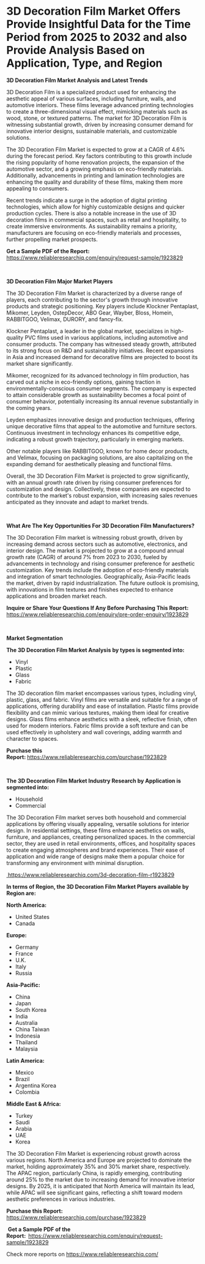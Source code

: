 <p><h1>3D Decoration Film Market Offers Provide Insightful Data for the Time Period from 2025 to 2032 and also Provide Analysis Based on Application, Type, and Region</h1></p><p><strong>3D Decoration Film Market Analysis and Latest Trends</strong></p>
<p><p>3D Decoration Film is a specialized product used for enhancing the aesthetic appeal of various surfaces, including furniture, walls, and automotive interiors. These films leverage advanced printing technologies to create a three-dimensional visual effect, mimicking materials such as wood, stone, or textured patterns. The market for 3D Decoration Film is witnessing substantial growth, driven by increasing consumer demand for innovative interior designs, sustainable materials, and customizable solutions.</p><p>The 3D Decoration Film Market is expected to grow at a CAGR of 4.6% during the forecast period. Key factors contributing to this growth include the rising popularity of home renovation projects, the expansion of the automotive sector, and a growing emphasis on eco-friendly materials. Additionally, advancements in printing and lamination technologies are enhancing the quality and durability of these films, making them more appealing to consumers.</p><p>Recent trends indicate a surge in the adoption of digital printing technologies, which allow for highly customizable designs and quicker production cycles. There is also a notable increase in the use of 3D decoration films in commercial spaces, such as retail and hospitality, to create immersive environments. As sustainability remains a priority, manufacturers are focusing on eco-friendly materials and processes, further propelling market prospects.</p></p>
<p><strong>Get a Sample PDF of the Report:&nbsp;</strong> <a href="https://www.reliableresearchiq.com/enquiry/request-sample/1923829?utm_campaign=1837&utm_medium=2&utm_source=Github&utm_content=ia&utm_term=14012025&utm_id=3d-decoration-film">https://www.reliableresearchiq.com/enquiry/request-sample/1923829</a></p>
<p>&nbsp;</p>
<p><strong>3D Decoration Film Major Market Players</strong></p>
<p><p>The 3D Decoration Film Market is characterized by a diverse range of players, each contributing to the sector's growth through innovative products and strategic positioning. Key players include Klockner Pentaplast, Mikomer, Leyden, OstepDecor, ABO Gear, Wayber, Bloss, Homein, RABBITGOO, Velimax, DURORY, and fancy-fix.</p><p>Klockner Pentaplast, a leader in the global market, specializes in high-quality PVC films used in various applications, including automotive and consumer products. The company has witnessed steady growth, attributed to its strong focus on R&D and sustainability initiatives. Recent expansions in Asia and increased demand for decorative films are projected to boost its market share significantly.</p><p>Mikomer, recognized for its advanced technology in film production, has carved out a niche in eco-friendly options, gaining traction in environmentally-conscious consumer segments. The company is expected to attain considerable growth as sustainability becomes a focal point of consumer behavior, potentially increasing its annual revenue substantially in the coming years.</p><p>Leyden emphasizes innovative design and production techniques, offering unique decorative films that appeal to the automotive and furniture sectors. Continuous investment in technology enhances its competitive edge, indicating a robust growth trajectory, particularly in emerging markets.</p><p>Other notable players like RABBITGOO, known for home decor products, and Velimax, focusing on packaging solutions, are also capitalizing on the expanding demand for aesthetically pleasing and functional films. </p><p>Overall, the 3D Decoration Film Market is projected to grow significantly, with an annual growth rate driven by rising consumer preferences for customization and design. Collectively, these companies are expected to contribute to the market's robust expansion, with increasing sales revenues anticipated as they innovate and adapt to market trends.</p></p>
<p>&nbsp;</p>
<p><strong>What Are The Key Opportunities For 3D Decoration Film Manufacturers?</strong></p>
<p><p>The 3D Decoration Film market is witnessing robust growth, driven by increasing demand across sectors such as automotive, electronics, and interior design. The market is projected to grow at a compound annual growth rate (CAGR) of around 7% from 2023 to 2030, fueled by advancements in technology and rising consumer preference for aesthetic customization. Key trends include the adoption of eco-friendly materials and integration of smart technologies. Geographically, Asia-Pacific leads the market, driven by rapid industrialization. The future outlook is promising, with innovations in film textures and finishes expected to enhance applications and broaden market reach.</p></p>
<p><strong>Inquire or Share Your Questions If Any Before Purchasing This Report:</strong> <a href="https://www.reliableresearchiq.com/enquiry/pre-order-enquiry/1923829?utm_campaign=1837&utm_medium=2&utm_source=Github&utm_content=ia&utm_term=14012025&utm_id=3d-decoration-film">https://www.reliableresearchiq.com/enquiry/pre-order-enquiry/1923829</a></p>
<p>&nbsp;</p>
<p><strong>Market Segmentation</strong></p>
<p><strong>The 3D Decoration Film Market Analysis by types is segmented into:</strong></p>
<p><ul><li>Vinyl</li><li>Plastic</li><li>Glass</li><li>Fabric</li></ul></p>
<p><p>The 3D decoration film market encompasses various types, including vinyl, plastic, glass, and fabric. Vinyl films are versatile and suitable for a range of applications, offering durability and ease of installation. Plastic films provide flexibility and can mimic various textures, making them ideal for creative designs. Glass films enhance aesthetics with a sleek, reflective finish, often used for modern interiors. Fabric films provide a soft texture and can be used effectively in upholstery and wall coverings, adding warmth and character to spaces.</p></p>
<p><strong>Purchase this Report:&nbsp;</strong><a href="https://www.reliableresearchiq.com/purchase/1923829?utm_campaign=1837&utm_medium=2&utm_source=Github&utm_content=ia&utm_term=14012025&utm_id=3d-decoration-film">https://www.reliableresearchiq.com/purchase/1923829</a></p>
<p>&nbsp;</p>
<p><strong>The 3D Decoration Film Market Industry Research by Application is segmented into:</strong></p>
<p><ul><li>Household</li><li>Commercial</li></ul></p>
<p><p>The 3D Decoration Film market serves both household and commercial applications by offering visually appealing, versatile solutions for interior design. In residential settings, these films enhance aesthetics on walls, furniture, and appliances, creating personalized spaces. In the commercial sector, they are used in retail environments, offices, and hospitality spaces to create engaging atmospheres and brand experiences. Their ease of application and wide range of designs make them a popular choice for transforming any environment with minimal disruption.</p></p>
<p><a href="https://www.reliableresearchiq.com/3d-decoration-film-r1923829?utm_campaign=1837&utm_medium=2&utm_source=Github&utm_content=ia&utm_term=14012025&utm_id=3d-decoration-film">&nbsp;https://www.reliableresearchiq.com/3d-decoration-film-r1923829</a></p>
<p><strong>In terms of Region, the 3D Decoration Film Market Players available by Region are:</strong></p>
<p>
    <p> <strong> North America: </strong>
        <ul>
            <li>United States</li>
            <li>Canada</li>
        </ul>
        </p> 
    <p> <strong> Europe: </strong>
        <ul>
            <li>Germany</li>
            <li>France</li>
            <li>U.K.</li>
            <li>Italy</li>
            <li>Russia</li>
        </ul>
        </p> 
    <p> <strong> Asia-Pacific: </strong>
        <ul>
            <li>China</li>
            <li>Japan</li>
            <li>South Korea</li>
            <li>India</li>
            <li>Australia</li>
            <li>China Taiwan</li>
            <li>Indonesia</li>
            <li>Thailand</li>
            <li>Malaysia</li>
        </ul>
        </p> 
    <p> <strong> Latin America: </strong>
        <ul>
            <li>Mexico</li>
            <li>Brazil</li>
            <li>Argentina Korea</li>
            <li>Colombia</li>
        </ul>
        </p> 
    <p> <strong> Middle East & Africa: </strong>
        <ul>
            <li>Turkey</li>
            <li>Saudi</li>
            <li>Arabia</li>
            <li>UAE</li>
            <li>Korea</li>
        </ul>
    </p>
    </p>
<p><p>The 3D Decoration Film Market is experiencing robust growth across various regions. North America and Europe are projected to dominate the market, holding approximately 35% and 30% market share, respectively. The APAC region, particularly China, is rapidly emerging, contributing around 25% to the market due to increasing demand for innovative interior designs. By 2025, it is anticipated that North America will maintain its lead, while APAC will see significant gains, reflecting a shift toward modern aesthetic preferences in various industries.</p></p>
<p><strong>Purchase this Report: </strong><a href="https://www.reliableresearchiq.com/purchase/1923829?utm_campaign=1837&utm_medium=2&utm_source=Github&utm_content=ia&utm_term=14012025&utm_id=3d-decoration-film">https://www.reliableresearchiq.com/purchase/1923829</a></p>
<p>&nbsp;<strong>Get a Sample PDF of the Report:&nbsp;&nbsp;</strong><a href="https://www.reliableresearchiq.com/enquiry/request-sample/1923829?utm_campaign=1837&utm_medium=2&utm_source=Github&utm_content=ia&utm_term=14012025&utm_id=3d-decoration-film">https://www.reliableresearchiq.com/enquiry/request-sample/1923829</a></p>
<p><strong></strong></p>
<p>Check more reports on <a href="https://www.reliableresearchiq.com/?utm_campaign=1837&utm_medium=2&utm_source=Github&utm_content=ia&utm_term=14012025&utm_id=3d-decoration-film">https://www.reliableresearchiq.com/</a></p>